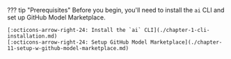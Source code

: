 ??? tip "Prerequisites"
    Before you begin, you'll need to install the `ai` CLI and set up GitHub Model Marketplace.

    [:octicons-arrow-right-24: Install the `ai` CLI](./chapter-1-cli-installation.md)  
    [:octicons-arrow-right-24: Setup GitHub Model Marketplace](./chapter-11-setup-w-github-model-marketplace.md)  
